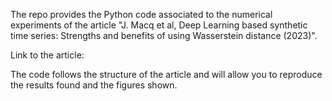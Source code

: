 The repo provides the Python code associated to the numerical experiments of the article "J. Macq et al, Deep Learning based synthetic time series: Strengths and benefits of using Wasserstein distance (2023)".

Link to the article: 

The code follows the structure of the article and will allow you to reproduce the results found and the figures shown.
